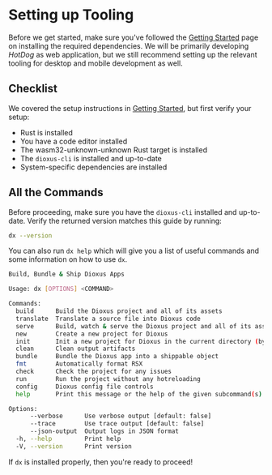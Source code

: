 # Setting up Tooling

Before we get started, make sure you've followed the [Getting Started](../getting_started/index.md) page on installing the required dependencies. We will be primarily developing *HotDog* as web application, but we still recommend setting up the relevant tooling for desktop and mobile development as well.

## Checklist

We covered the setup instructions in [Getting Started](../getting_started/index.md), but first verify your setup:

- Rust is installed
- You have a code editor installed
- The wasm32-unknown-unknown Rust target is installed
- The `dioxus-cli` is installed and up-to-date
- System-specific dependencies are installed

## All the Commands

Before proceeding, make sure you have the `dioxus-cli` installed and up-to-date. Verify the returned version matches this guide by running:

```sh
dx --version
```

You can also run `dx help` which will give you a list of useful commands and some information on how to use `dx`.

```sh
Build, Bundle & Ship Dioxus Apps

Usage: dx [OPTIONS] <COMMAND>

Commands:
  build      Build the Dioxus project and all of its assets
  translate  Translate a source file into Dioxus code
  serve      Build, watch & serve the Dioxus project and all of its assets
  new        Create a new project for Dioxus
  init       Init a new project for Dioxus in the current directory (by default). Will attempt to keep your project in a good state
  clean      Clean output artifacts
  bundle     Bundle the Dioxus app into a shippable object
  fmt        Automatically format RSX
  check      Check the project for any issues
  run        Run the project without any hotreloading
  config     Dioxus config file controls
  help       Print this message or the help of the given subcommand(s)

Options:
      --verbose      Use verbose output [default: false]
      --trace        Use trace output [default: false]
      --json-output  Output logs in JSON format
  -h, --help         Print help
  -V, --version      Print version
```

If `dx` is installed properly, then you're ready to proceed!
